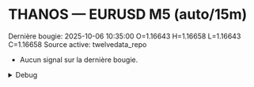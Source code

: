 # THANOS — EURUSD M5 (auto/15m)
Dernière bougie: 2025-10-06 10:35:00  O=1.16643  H=1.16658  L=1.16643  C=1.16658
Source active: twelvedata_repo

- Aucun signal sur la dernière bougie.

<details><summary>Debug</summary>

- TD_API_KEY manquant.

</details>